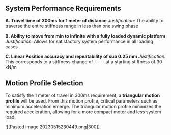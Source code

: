 ## System Performance Requirements
**A. Travel time of 300ms for 1 meter of distance** 
*Justification:* The ability to traverse the entire stiffness range in less than one swing phase

**B. Ability to move from min to infinite with a fully loaded dynamic platform**
*Justification:* Allows for satisfactory system performance in all loading cases

**C. Linear Position accuracy and repeatability of sub 0.25 mm**
*Justification:* This corresponds to a stiffness change of ----- at a starting stiffness of 30 kN/m

## Motion Profile Selection
To satisfy the 1 meter of travel in 300ms requirement, a **triangular motion profile** will be used. From this motion profile, critical parameters such as minimum acceleration emerge. The triangular motion profile minimizes the required acceleration, allowing for a more compact motor and less system load.

![[Pasted image 20230515230449.png|300]]

